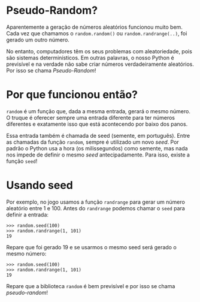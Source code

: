 # Pseudo-Random?

Aparentemente a geração de números aleatórios funcionou muito bem. Cada vez que chamamos o `random.random()` ou `random.randrange(..)`, foi gerado um outro número.

No entanto, computadores têm os seus problemas com aleatoriedade, pois são sistemas determinísticos. Em outras palavras, o nosso Python é previsível e na verdade não sabe criar números verdadeiramente aleatórios. Por isso se chama *Pseudo-Random*!

# Por que funcionou então?

`random` é um função que, dada a mesma entrada, gerará o mesmo número. O truque é oferecer sempre uma entrada diferente para ter números diferentes e exatamente isso que está acontecendo por baixo dos panos.

Essa entrada também é chamada de seed (semente, em português). Entre as chamadas da função `random`, sempre é utilizado um novo *seed*. Por padrão o Python usa a hora (os milissegundos) como semente, mas nada nos impede de definir o mesmo *seed* antecipadamente. Para isso, existe a função `seed`!

# Usando seed

Por exemplo, no jogo usamos a função `randrange` para gerar um número aleatório entre 1 e 100. Antes do `randrange` podemos chamar o `seed` para definir a entrada:
```
>>> random.seed(100)
>>> random.randrange(1, 101)
19
```

Repare que foi gerado 19 e se usarmos o mesmo seed será gerado o mesmo número:

```
>>> random.seed(100)
>>> random.randrange(1, 101)
19
```

Repare que a biblioteca `random` é bem previsível e por isso se chama *pseudo-random*!